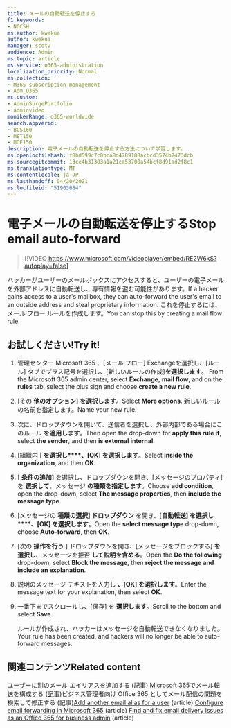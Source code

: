 ```yaml
---
title: メールの自動転送を停止する
f1.keywords:
- NOCSH
ms.author: kwekua
author: kwekua
manager: scotv
audience: Admin
ms.topic: article
ms.service: o365-administration
localization_priority: Normal
ms.collection:
- M365-subscription-management
- Adm_O365
ms.custom:
- AdminSurgePortfolio
- adminvideo
monikerRange: o365-worldwide
search.appverid:
- BCS160
- MET150
- MOE150
description: 電子メールの自動転送を停止する方法について学習します。
ms.openlocfilehash: f8bd599c7c8bca8d4789188acbcd3574b7473dcb
ms.sourcegitcommit: 13ce4b31303a1a21ca53700a54bcf8d91ad2f8c1
ms.translationtype: MT
ms.contentlocale: ja-JP
ms.lasthandoff: 04/20/2021
ms.locfileid: "51903684"
---
```

# <a name="stop-email-auto-forward"></a><span data-ttu-id="6d72d-103">電子メールの自動転送を停止する</span><span class="sxs-lookup"><span data-stu-id="6d72d-103">Stop email auto-forward</span></span>

> [!VIDEO https://www.microsoft.com/videoplayer/embed/RE2W6kS?autoplay=false]

<span data-ttu-id="6d72d-104">ハッカーがユーザーのメールボックスにアクセスすると、ユーザーの電子メールを外部アドレスに自動転送し、専有情報を盗む可能性があります。</span><span class="sxs-lookup"><span data-stu-id="6d72d-104">If a hacker gains access to a user's mailbox, they can auto-forward the user's email to an outside address and steal proprietary information.</span></span> <span data-ttu-id="6d72d-105">これを停止するには、メール フロー ルールを作成します。</span><span class="sxs-lookup"><span data-stu-id="6d72d-105">You can stop this by creating a mail flow rule.</span></span>

## <a name="try-it"></a><span data-ttu-id="6d72d-106">お試しください!</span><span class="sxs-lookup"><span data-stu-id="6d72d-106">Try it!</span></span>

1. <span data-ttu-id="6d72d-107">管理センター Microsoft 365 、[メール フロー] Exchangeを選択し、[ルール] タブでプラス記号を選択し、[新しいルールの作成]**を選択します**。 </span><span class="sxs-lookup"><span data-stu-id="6d72d-107">From the Microsoft 365 admin center, select **Exchange**, **mail flow**, and on the **rules** tab, select the plus sign and choose **create a new rule**.</span></span>
1. <span data-ttu-id="6d72d-108">[その **他のオプション] を選択します**。</span><span class="sxs-lookup"><span data-stu-id="6d72d-108">Select **More options**.</span></span> <span data-ttu-id="6d72d-109">新しいルールの名前を指定します。</span><span class="sxs-lookup"><span data-stu-id="6d72d-109">Name your new rule.</span></span>
1. <span data-ttu-id="6d72d-110">次に、ドロップダウンを開いて、送信者を選択し、外部内部である場合にこのルール **を適用します**。</span><span class="sxs-lookup"><span data-stu-id="6d72d-110">Then open the drop-down for **apply this rule if**, select **the sender**, and then **is external internal**.</span></span>
1. <span data-ttu-id="6d72d-111">[組織内 **] を選択し\*\*\*\*、[OK] を選択します**。</span><span class="sxs-lookup"><span data-stu-id="6d72d-111">Select **Inside the organization**, and then **OK**.</span></span>
1. <span data-ttu-id="6d72d-112">[ **条件の追加]** を選択し、ドロップダウンを開き、[メッセージのプロパティ] を **選択して**、メッセージ **の種類を指定します**。</span><span class="sxs-lookup"><span data-stu-id="6d72d-112">Choose **add condition**, open the drop-down, select **The message properties**, then **include the message type**.</span></span>
1. <span data-ttu-id="6d72d-113">[メッセージの **種類の選択] ドロップダウン** を開き、[**自動転送] を選択し\*\*\*\*、[OK] を選択します**。</span><span class="sxs-lookup"><span data-stu-id="6d72d-113">Open the **select message type** drop-down, choose **Auto-forward**, then **OK**.</span></span>
1. <span data-ttu-id="6d72d-114">[次の **操作を行う** ] ドロップダウンを開き、[メッセージをブロックする] **を選択し**、メッセージを拒否 **して説明を含める**。</span><span class="sxs-lookup"><span data-stu-id="6d72d-114">Open the **Do the following** drop-down, select **Block the message**, then **reject the message and include an explanation**.</span></span>
1. <span data-ttu-id="6d72d-115">説明のメッセージ テキストを入力し **、[OK] を選択します**。</span><span class="sxs-lookup"><span data-stu-id="6d72d-115">Enter the message text for your explanation, then select **OK**.</span></span>
1. <span data-ttu-id="6d72d-116">一番下までスクロールし、[保存] を **選択します**。</span><span class="sxs-lookup"><span data-stu-id="6d72d-116">Scroll to the bottom and select **Save**.</span></span>

    <span data-ttu-id="6d72d-117">ルールが作成され、ハッカーはメッセージを自動転送できなくなりました。</span><span class="sxs-lookup"><span data-stu-id="6d72d-117">Your rule has been created, and hackers will no longer be able to auto-forward messages.</span></span>

## <a name="related-content"></a><span data-ttu-id="6d72d-118">関連コンテンツ</span><span class="sxs-lookup"><span data-stu-id="6d72d-118">Related content</span></span>

<span data-ttu-id="6d72d-119">[ユーザーに別](https://docs.microsoft.com/microsoft-365/admin/email/add-another-email-alias-for-a-user)のメール エイリアスを追加する (記事) [Microsoft 365](https://docs.microsoft.com/microsoft-365/admin/email/configure-email-forwarding)でメール転送を構成する ([記事)](https://docs.microsoft.com/exchange/troubleshoot/email-delivery/email-delivery-issues)ビジネス管理者向け Office 365 としてメール配信の問題を検索して修正する (記事)</span><span class="sxs-lookup"><span data-stu-id="6d72d-119">[Add another email alias for a user](https://docs.microsoft.com/microsoft-365/admin/email/add-another-email-alias-for-a-user) (article) [Configure email forwarding in Microsoft 365](https://docs.microsoft.com/microsoft-365/admin/email/configure-email-forwarding) (article) [Find and fix email delivery issues as an Office 365 for business admin](https://docs.microsoft.com/exchange/troubleshoot/email-delivery/email-delivery-issues) (article)</span></span>